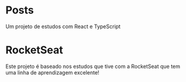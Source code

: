 # Posts
Um projeto de estudos com React e TypeScript

# RocketSeat
Este projeto é baseado nos estudos que tive com a RocketSeat que tem uma linha de aprendizagem excelente!
